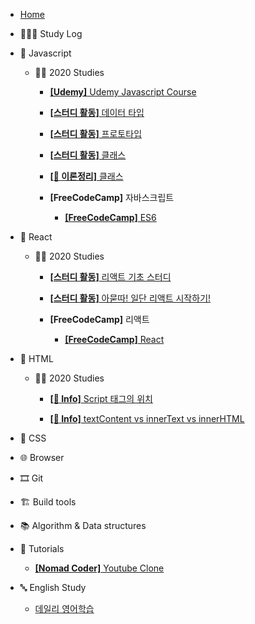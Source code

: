 - [Home](/)

* 👩🏻‍💻 Study Log

- 🍊 Javascript

  - 🧚‍♀️ 2020 Studies

    - [**[Udemy]** Udemy Javascript Course](/tutorials/유데미-자바스크립트-코스/Udemy_javascript_class.md)

    - [**[스터디 활동]** 데이터 타입](/tutorials/자바스크립트_기초_스터디/01.데이터_타입.md)

    - [**[스터디 활동]** 프로토타입](/javascript/prototype.md)

    - [**[스터디 활동]** 클래스](/tutorials/자바스크립트_기초_스터디/07.클래스.md)

    - [**[📝 이론정리]** 클래스](/javascript/class.md)

    - **[FreeCodeCamp]** 자바스크립트

      - [**[FreeCodeCamp]** ES6](/javascript/freedCodeCamp_ES6.md)

- 💠 React

  - 🧚‍♀️ 2020 Studies

    - [**[스터디 활동]** 리액트 기초 스터디](/React/react_baisc_study.md)

    - [**[스터디 활동]** 아묻따! 일단 리액트 시작하기!](/React/Getting-start-react.md)

    - **[FreeCodeCamp]** 리액트

      - [**[FreeCodeCamp]** React](/React/freedCodeCamp_React.md)

- 🚂 HTML
  
  - 🧚‍♀️ 2020 Studies
  
    - [**[👻 Info]** Script 태그의 위치](/html/script태그의_위치.md)
  
    - [**[👻 Info]** textContent vs innerText vs innerHTML](/html/../../html/textcontent_innertext_innerhtml.md)

- 💅 CSS

- 🌐 Browser

- 🎞 Git

- 🏗 Build tools
  
- 📚 Algorithm & Data structures
  
- 🥗 Tutorials
  
  - [**[Nomad Coder]** Youtube Clone](/tutorials/youtubeClone.md)

- 🔤 English Study

  - [데일리 영어학습](/English-study/daily-english-study.md)
